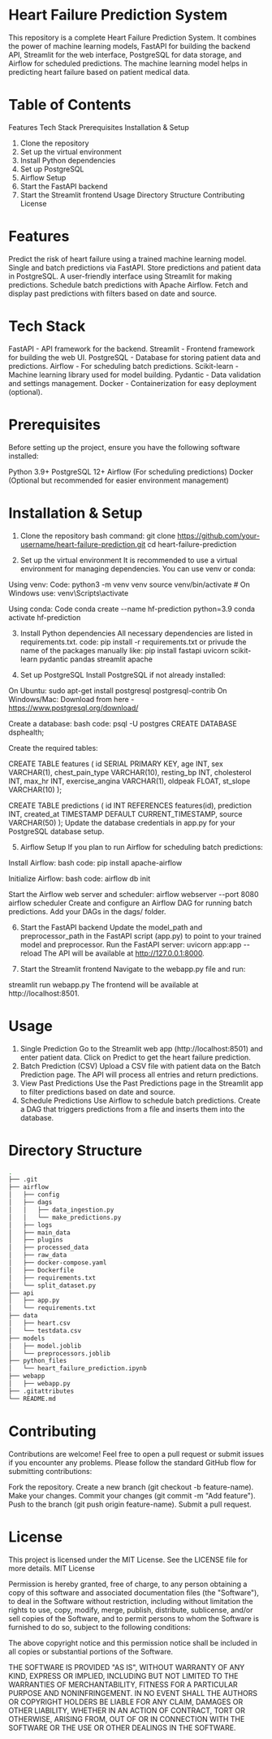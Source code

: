 # Heart Failure Prediction System
This repository is a complete Heart Failure Prediction System. It combines the power of machine learning models, FastAPI for building the backend API, Streamlit for the web interface, PostgreSQL for data storage, and Airflow for scheduled predictions. The machine learning model helps in predicting heart failure based on patient medical data.

# Table of Contents
Features
Tech Stack
Prerequisites
Installation & Setup
 1. Clone the repository
 2. Set up the virtual environment
 3. Install Python dependencies
 4. Set up PostgreSQL
 5. Airflow Setup
 6. Start the FastAPI backend
 7. Start the Streamlit frontend
Usage
Directory Structure
Contributing
License

# Features
Predict the risk of heart failure using a trained machine learning model.
Single and batch predictions via FastAPI.
Store predictions and patient data in PostgreSQL.
A user-friendly interface using Streamlit for making predictions.
Schedule batch predictions with Apache Airflow.
Fetch and display past predictions with filters based on date and source.

# Tech Stack
FastAPI - API framework for the backend.
Streamlit - Frontend framework for building the web UI.
PostgreSQL - Database for storing patient data and predictions.
Airflow - For scheduling batch predictions.
Scikit-learn - Machine learning library used for model building.
Pydantic - Data validation and settings management.
Docker - Containerization for easy deployment (optional).

# Prerequisites
Before setting up the project, ensure you have the following software installed:

Python 3.9+
PostgreSQL 12+
Airflow (For scheduling predictions)
Docker (Optional but recommended for easier environment management)

# Installation & Setup
1. Clone the repository
 bash command:
 git clone https://github.com/your-username/heart-failure-prediction.git
 cd heart-failure-prediction

2. Set up the virtual environment
 It is recommended to use a virtual environment for managing dependencies. You can use venv or conda:

Using venv:
Code:
python3 -m venv venv
source venv/bin/activate   # On Windows use: venv\Scripts\activate

Using conda:
Code
conda create --name hf-prediction python=3.9
conda activate hf-prediction

3. Install Python dependencies
All necessary dependencies are listed in requirements.txt.
code:
pip install -r requirements.txt
or privude the name of the packages manually like:
pip install fastapi uvicorn scikit-learn pydantic pandas streamlit apache

4. Set up PostgreSQL
Install PostgreSQL if not already installed:

On Ubuntu: sudo apt-get install postgresql postgresql-contrib
On Windows/Mac: Download from here - https://www.postgresql.org/download/ 

Create a database:
bash code:
psql -U postgres
CREATE DATABASE dsphealth;

Create the required tables:

CREATE TABLE features (
  id SERIAL PRIMARY KEY,
  age INT,
  sex VARCHAR(1),
  chest_pain_type VARCHAR(10),
  resting_bp INT,
  cholesterol INT,
  max_hr INT,
  exercise_angina VARCHAR(1),
  oldpeak FLOAT,
  st_slope VARCHAR(10)
);

CREATE TABLE predictions (
  id INT REFERENCES features(id),
  prediction INT,
  created_at TIMESTAMP DEFAULT CURRENT_TIMESTAMP,
  source VARCHAR(50)
);
Update the database credentials in app.py for your PostgreSQL database setup.

5. Airflow Setup
If you plan to run Airflow for scheduling batch predictions:

Install Airflow:
bash code:
pip install apache-airflow

Initialize Airflow:
bash code:
airflow db init

Start the Airflow web server and scheduler:
airflow webserver --port 8080
airflow scheduler
Create and configure an Airflow DAG for running batch predictions. Add your DAGs in the dags/ folder.

6. Start the FastAPI backend
Update the model_path and preprocessor_path in the FastAPI script (app.py) to point to your trained model and preprocessor.
Run the FastAPI server:
uvicorn app:app --reload
The API will be available at http://127.0.0.1:8000.

7. Start the Streamlit frontend
Navigate to the webapp.py file and run:

streamlit run webapp.py
The frontend will be available at http://localhost:8501.

# Usage
1. Single Prediction
Go to the Streamlit web app (http://localhost:8501) and enter patient data.
Click on Predict to get the heart failure prediction.
2. Batch Prediction (CSV)
Upload a CSV file with patient data on the Batch Prediction page.
The API will process all entries and return predictions.
3. View Past Predictions
Use the Past Predictions page in the Streamlit app to filter predictions based on date and source.
4. Schedule Predictions
Use Airflow to schedule batch predictions. Create a DAG that triggers predictions from a file and inserts them into the database.

# Directory Structure
```bash
.
├── .git
├── airflow
│   ├── config
│   ├── dags
│   │   ├── data_ingestion.py
│   │   └── make_predictions.py
│   ├── logs
│   ├── main_data
│   ├── plugins
│   ├── processed_data
│   ├── raw_data
│   ├── docker-compose.yaml
│   ├── Dockerfile
│   ├── requirements.txt
│   └── split_dataset.py
├── api
│   ├── app.py
│   └── requirements.txt
├── data
│   ├── heart.csv
│   └── testdata.csv
├── models
│   ├── model.joblib
│   └── preprocessors.joblib
├── python_files
│   └── heart_failure_prediction.ipynb
├── webapp
│   ├── webapp.py
├── .gitattributes
└── README.md
```

# Contributing
Contributions are welcome! Feel free to open a pull request or submit issues if you encounter any problems.
Please follow the standard GitHub flow for submitting contributions:

Fork the repository.
Create a new branch (git checkout -b feature-name).
Make your changes.
Commit your changes (git commit -m "Add feature").
Push to the branch (git push origin feature-name).
Submit a pull request.

# License
This project is licensed under the MIT License. See the LICENSE file for more details.
MIT License

Permission is hereby granted, free of charge, to any person obtaining a copy
of this software and associated documentation files (the "Software"), to deal
in the Software without restriction, including without limitation the rights
to use, copy, modify, merge, publish, distribute, sublicense, and/or sell
copies of the Software, and to permit persons to whom the Software is
furnished to do so, subject to the following conditions:

The above copyright notice and this permission notice shall be included in
all copies or substantial portions of the Software.

THE SOFTWARE IS PROVIDED "AS IS", WITHOUT WARRANTY OF ANY KIND, EXPRESS OR
IMPLIED, INCLUDING BUT NOT LIMITED TO THE WARRANTIES OF MERCHANTABILITY,
FITNESS FOR A PARTICULAR PURPOSE AND NONINFRINGEMENT. IN NO EVENT SHALL THE
AUTHORS OR COPYRIGHT HOLDERS BE LIABLE FOR ANY CLAIM, DAMAGES OR OTHER
LIABILITY, WHETHER IN AN ACTION OF CONTRACT, TORT OR OTHERWISE, ARISING FROM,
OUT OF OR IN CONNECTION WITH THE SOFTWARE OR THE USE OR OTHER DEALINGS IN
THE SOFTWARE.
